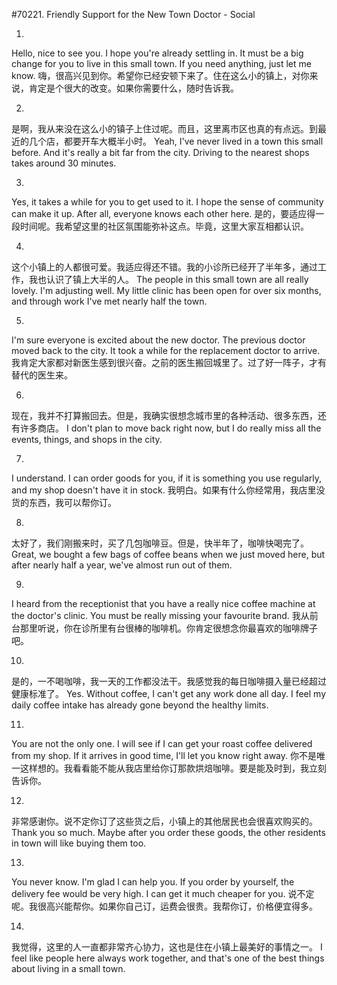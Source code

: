 #70221. Friendly Support for the New Town Doctor - Social

1.
Hello, nice to see you. I hope you're already settling in. It must be a big change for you to live in this small town. If you need anything, just let me know.
嗨，很高兴见到你。希望你已经安顿下来了。住在这么小的镇上，对你来说，肯定是个很大的改变。如果你需要什么，随时告诉我。

2.
是啊，我从来没在这么小的镇子上住过呢。而且，这里离市区也真的有点远。到最近的几个店，都要开车大概半小时。
Yeah, I've never lived in a town this small before. And it's really a bit far from the city. Driving to the nearest shops takes around 30 minutes.

3.
Yes, it takes a while for you to get used to it. I hope the sense of community can make it up. After all, everyone knows each other here.
是的，要适应得一段时间呢。我希望这里的社区氛围能弥补这点。毕竟，这里大家互相都认识。

4.
这个小镇上的人都很可爱。我适应得还不错。我的小诊所已经开了半年多，通过工作，我也认识了镇上大半的人。
The people in this small town are all really lovely. I'm adjusting well. My little clinic has been open for over six months, and through work I've met nearly half the town.

5.
I'm sure everyone is excited about the new doctor. The previous doctor moved back to the city. It took a while for the replacement doctor to arrive.
我肯定大家都对新医生感到很兴奋。之前的医生搬回城里了。过了好一阵子，才有替代的医生来。

6.
现在，我并不打算搬回去。但是，我确实很想念城市里的各种活动、很多东西，还有许多商店。
I don't plan to move back right now, but I do really miss all the events, things, and shops in the city.

7.
I understand. I can order goods for you, if it is something you use regularly, and my shop doesn't have it in stock.
我明白。如果有什么你经常用，我店里没货的东西，我可以帮你订。

8.
太好了，我们刚搬来时，买了几包咖啡豆。但是，快半年了，咖啡快喝完了。
Great, we bought a few bags of coffee beans when we just moved here, but after nearly half a year, we've almost run out of them.

9.
I heard from the receptionist that you have a really nice coffee machine at the doctor's clinic. You must be really missing your favourite brand.
我从前台那里听说，你在诊所里有台很棒的咖啡机。你肯定很想念你最喜欢的咖啡牌子吧。

10.
是的，一不喝咖啡，我一天的工作都没法干。我感觉我的每日咖啡摄入量已经超过健康标准了。
Yes. Without coffee, I can't get any work done all day. I feel my daily coffee intake has already gone beyond the healthy limits.

11.
You are not the only one. I will see if I can get your roast coffee delivered from my shop. If it arrives in good time, I'll let you know right away.
你不是唯一这样想的。我看看能不能从我店里给你订那款烘焙咖啡。要是能及时到，我立刻告诉你。

12.
非常感谢你。说不定你订了这些货之后，小镇上的其他居民也会很喜欢购买的。
Thank you so much. Maybe after you order these goods, the other residents in town will like buying them too.

13.
You never know. I'm glad I can help you. If you order by yourself, the delivery fee would be very high. I can get it much cheaper for you.
说不定呢。我很高兴能帮你。如果你自己订，运费会很贵。我帮你订，价格便宜得多。

14.
我觉得，这里的人一直都非常齐心协力，这也是住在小镇上最美好的事情之一。
I feel like people here always work together, and that's one of the best things about living in a small town.